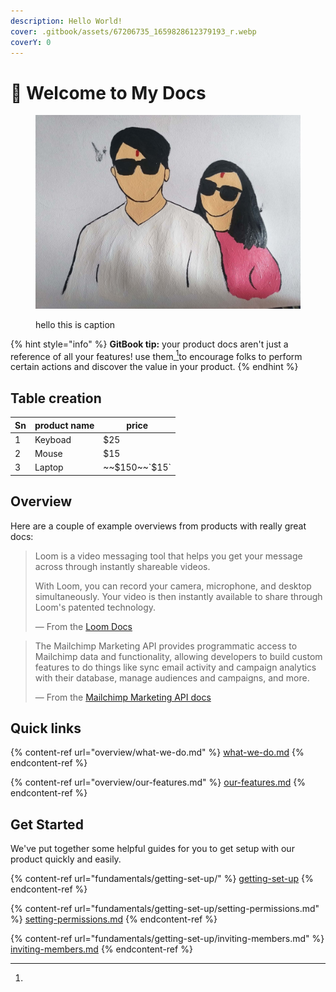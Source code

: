 ```yaml
---
description: Hello World!
cover: .gitbook/assets/67206735_1659828612379193_r.webp
coverY: 0
---
```


# 👋 Welcome to My Docs

<figure><img src=".gitbook/assets/viber_image_2021-06-30_17-15-42.jpg" alt=""><figcaption><p>hello this is caption</p></figcaption></figure>

{% hint style="info" %}
**GitBook tip:** your product docs aren't just a reference of all your features! use them[ ](#user-content-fn-1)[^1]to encourage folks to perform certain actions and discover the value in your product.
{% endhint %}

## Table creation

| Sn | product name | price         |
| -- | ------------ | ------------- |
| 1  | Keyboad      | $25           |
| 2  | Mouse        | $15           |
| 3  | Laptop       | ~~$150~~`$15` |

## Overview

Here are a couple of example overviews from products with really great docs:

> Loom is a video messaging tool that helps you get your message across through instantly shareable videos.
>
> With Loom, you can record your camera, microphone, and desktop simultaneously. Your video is then instantly available to share through Loom's patented technology.
>
> — From the [Loom Docs](https://support.loom.com/hc/en-us/articles/360002158057-What-is-Loom-)

> The Mailchimp Marketing API provides programmatic access to Mailchimp data and functionality, allowing developers to build custom features to do things like sync email activity and campaign analytics with their database, manage audiences and campaigns, and more.
>
> — From the [Mailchimp Marketing API docs](https://mailchimp.com/developer/marketing/docs/fundamentals/)

## Quick links

{% content-ref url="overview/what-we-do.md" %}
[what-we-do.md](overview/what-we-do.md)
{% endcontent-ref %}

{% content-ref url="overview/our-features.md" %}
[our-features.md](overview/our-features.md)
{% endcontent-ref %}

## Get Started

We've put together some helpful guides for you to get setup with our product quickly and easily.

{% content-ref url="fundamentals/getting-set-up/" %}
[getting-set-up](fundamentals/getting-set-up/)
{% endcontent-ref %}

{% content-ref url="fundamentals/getting-set-up/setting-permissions.md" %}
[setting-permissions.md](fundamentals/getting-set-up/setting-permissions.md)
{% endcontent-ref %}

{% content-ref url="fundamentals/getting-set-up/inviting-members.md" %}
[inviting-members.md](fundamentals/getting-set-up/inviting-members.md)
{% endcontent-ref %}

[^1]: 
